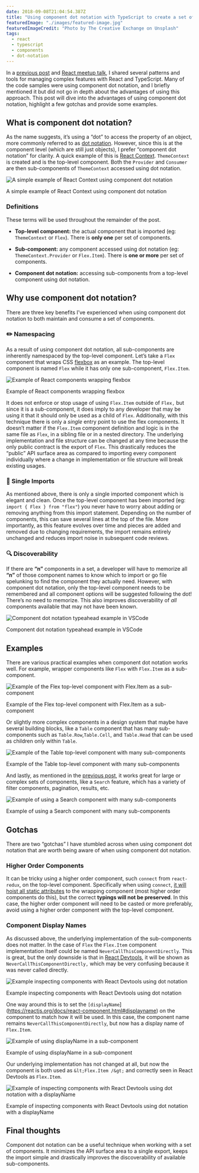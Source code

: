 ```yaml
---
date: 2018-09-08T21:04:54.387Z
title: "Using component dot notation with TypeScript to create a set of components"
featuredImage: "./images/featured-image.jpg"
featuredImageCredit: "Photo by The Creative Exchange on Unsplash"
tags:
  - react
  - typescript
  - components
  - dot-notation
---
```


In a [previous post](https://democratizeopportunity.com/building-the-next-generation-of-search-at-handshake-67b69ffacecb) and [React meetup talk](https://www.meetup.com/ReactJS-San-Francisco/events/243663563/), I shared several patterns and tools for managing complex features with React and TypeScript. Many of the code samples were using component dot notation, and I briefly mentioned it but did not go in depth about the advantages of using this approach. This post will dive into the advantages of using component dot notation, highlight a few gotchas and provide some examples.

## What is component dot notation?

As the name suggests, it’s using a “dot” to access the property of an object, more commonly referred to as [dot notation](https://developer.mozilla.org/en-US/docs/Web/JavaScript/Reference/Operators/Property_accessors#Dot_notation). However, since this is at the component level (which are still just objects), I prefer “component dot notation” for clarity. A quick example of this is [React Context](https://reactjs.org/docs/context.html). `ThemeContext` is created and is the top-level component. Both the `Provider` and `Consumer` are then sub-components of `ThemeContext` accessed using dot notation.

![A simple example of React Context using component dot notation](./images/react-context-dot-notation.png)

<span class="image-caption">
A simple example of React Context using component dot notation
</span>

### Definitions

These terms will be used throughout the remainder of the post.

* **Top-level component:** the actual component that is imported (eg: `ThemeContext` or `Flex`). There is **only one** per set of components.

* **Sub-component:** any component accessed using dot notation (eg: `ThemeContext.Provider` or `Flex.Item`). There is **one or more** per set of components.

* **Component dot notation:** accessing sub-components from a top-level component using dot notation.

## Why use component dot notation?

There are three key benefits I’ve experienced when using component dot notation to both maintain and consume a set of components.

### ✏️ Namespacing

As a result of using component dot notation, all sub-components are inherently namespaced by the top-level component. Let’s take a `Flex` component that wraps CSS [flexbox](https://developer.mozilla.org/en-US/docs/Learn/CSS/CSS_layout/Flexbox) as an example. The top-level component is named `Flex` while it has only one sub-component, `Flex.Item`.

![Example of React components wrapping flexbox](./images/flex-dot-notation.png)

<span class="image-caption">
Example of React components wrapping flexbox
</span>

It does not enforce or stop usage of using `Flex.Item` outside of `Flex,` but since it is a sub-component, it does imply to any developer that may be using it that it should only be used as a child of `Flex`. Additionally, with this technique there is only a *single* entry point to use the flex components. It doesn’t matter if the `Flex.Item` component definition and logic is in the same file as `Flex`, in a sibling file or in a nested directory. The underlying implementation and file structure can be changed at any time because the only public contract is the export of `Flex`. This drastically reduces the “public” API surface area as compared to importing every component individually where a change in implementation or file structure will break existing usages.

### 🚢 Single Imports

As mentioned above, there is only a single imported component which is elegant and clean. Once the top-level component has been imported (eg: `import { Flex } from "flex"`) you never have to worry about adding or removing anything from this import statement. Depending on the number of components, this can save several lines at the top of the file. More importantly, as this feature evolves over time and pieces are added and removed due to changing requirements, the import remains entirely unchanged and reduces import noise in subsequent code reviews.

### 🔍 Discoverability

If there are **“n”** components in a set, a developer will have to memorize all **“n”** of those component names to know which to import or go file spelunking to find the component they actually need. However, with component dot notation, only the top-level component needs to be remembered and all component options will be suggested following the dot! There’s no need to memorize. This also improves discoverability of *all* components available that may not have been known.

![Component dot notation typeahead example in VSCode](./images/vscode-typeahead.png)

<span class="image-caption">
Component dot notation typeahead example in VSCode
</span>

## Examples

There are various practical examples when component dot notation works well. For example, wrapper components like `Flex` with `Flex.Item` as a sub-component.

![Example of the Flex top-level component with Flex.Item as a sub-component](./images/flex-top-level-component.png)

<span class="image-caption">
Example of the Flex top-level component with Flex.Item as a sub-component
</span>

Or slightly more complex components in a design system that maybe have several building blocks, like a `Table` component that has many sub-components such as `Table.Row`,`Table.Cell`, and `Table.Head` that can be used as children only within `Table`.

![Example of the Table top-level component with many sub-components](./images/table-top-level-component.png)

<span class="image-caption">
Example of the Table top-level component with many sub-components
</span>

And lastly, as mentioned in the [previous post](https://democratizeopportunity.com/building-the-next-generation-of-search-at-handshake-67b69ffacecb), it works great for large or complex sets of components, like a `Search` feature, which has a variety of filter components, pagination, results, etc.

![Example of using a Search component with many sub-components](./images/using-search-component.png)

<span class="image-caption">
Example of using a Search component with many sub-components
</span>

## Gotchas

There are two “gotchas” I have stumbled across when using component dot notation that are worth being aware of when using component dot notation.

### Higher Order Components

It can be tricky using a higher order component, such `connect` from `react-redux`, on the top-level component. Specifically when using `connect`, [it will hoist all static attributes](https://github.com/reduxjs/react-redux/blob/fda9a015b6377cc59d0c0f1ec819057a099c1165/src/components/connectAdvanced.js#L299) to the wrapping component (most higher order components do this), but the correct **typings will not be preserved**. In this case, the higher order component will need to be casted or more preferably, avoid using a higher order component with the top-level component.

### Component Display Names

As discussed above, the underlying implementation of the sub-components does not matter. In the case of `Flex` the `Flex.Item` component implementation itself could be named `NeverCallThisComponentDirectly`. This is great, but the only downside is that in [React Devtools](https://github.com/facebook/react-devtools), it will be shown as `NeverCallThisComponentDirectly,` which may be very confusing because it was never called directly.

![Example inspecting components with React Devtools using dot notation](./images/devtools-inspecting.png)

<span class="image-caption">
Example inspecting components with React Devtools using dot notation
</span>

One way around this is to set the `[displayName`](https://reactjs.org/docs/react-component.html#displayname) on the component to match how it will be used. In this case, the component name remains `NeverCallThisComponentDirectly`, but now has a display name of `Flex.Item`.

![Example of using displayName in a sub-component](./images/display-name-example.png)

<span class="image-caption">
Example of using displayName in a sub-component
</span>

Our underlying implementation has not changed at all, but now the component is both used as `&lt;Flex.Item /&gt;` and correctly seen in React Devtools as `Flex.Item`.

![Example of inspecting components with React Devtools using dot notation with a displayName](./images/inspecting-with-display-name.png)

<span class="image-caption">
Example of inspecting components with React Devtools using dot notation with a displayName
</span>

## Final thoughts

Component dot notation can be a useful technique when working with a set of components. It minimizes the API surface area to a single export, keeps the import simple and drastically improves the discoverability of available sub-components.